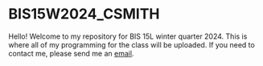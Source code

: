 # BIS15W2024_CSMITH
Hello! Welcome to my repository for BIS 15L winter quarter 2024. This is where all of my programming for the class will be uploaded. If you need to contact me, please send me an [email](clismith@ucdavis.edu). 
